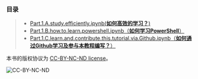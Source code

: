 ### 目录

> - [Part.1.A.study.efficiently.ipynb(**如何高效的学习？**)](Part.1.A.study.efficiently.ipynb)
> - [Part.1.B.how.to.learn.powershell.ipynb（**如何学习PowerShell**）](Part.1.B.how.to.learn.powershell.ipynb)
> - [Part.1.C.learn.and.contribute.this.tutorial.via.Github.ipynb（**如何通过Github学习及参与本教程编写？**）](Part.1.C.learn.and.contribute.this.tutorial.via.Github.ipynb)

本书的版权协议为 [CC-BY-NC-ND license](https://creativecommons.org/licenses/by-nc-nd/3.0/deed.zh)。

![CC-BY-NC-ND](images/images/CC_BY_NC_ND.png)
